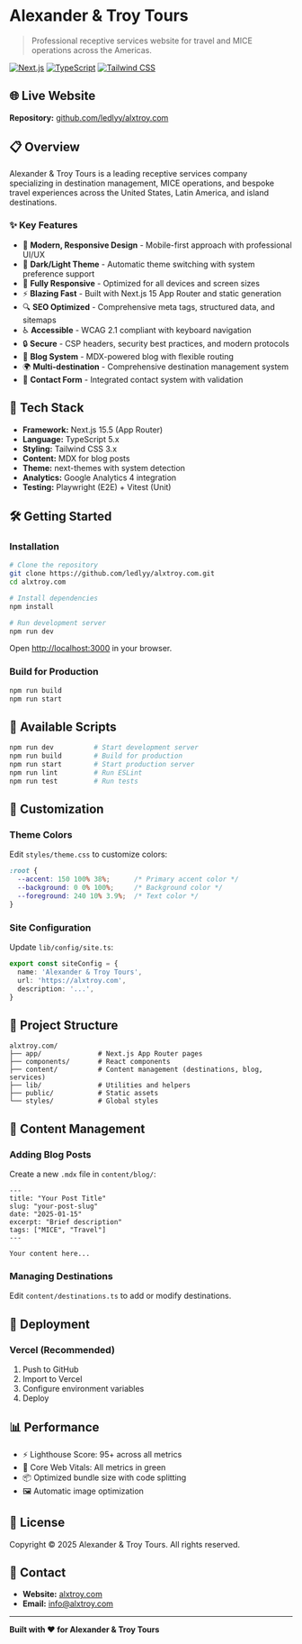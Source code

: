 # Alexander & Troy Tours

> Professional receptive services website for travel and MICE operations across the Americas.

[![Next.js](https://img.shields.io/badge/Next.js-15.5-black?style=flat-square&logo=next.js)](https://nextjs.org/)
[![TypeScript](https://img.shields.io/badge/TypeScript-5.x-blue?style=flat-square&logo=typescript)](https://www.typescriptlang.org/)
[![Tailwind CSS](https://img.shields.io/badge/Tailwind-3.x-38bdf8?style=flat-square&logo=tailwind-css)](https://tailwindcss.com/)

## 🌐 Live Website

**Repository:** [github.com/ledlyy/alxtroy.com](https://github.com/ledlyy/alxtroy.com)

## 📋 Overview

Alexander & Troy Tours is a leading receptive services company specializing in destination management, MICE operations, and bespoke travel experiences across the United States, Latin America, and island destinations.

### ✨ Key Features

- 🎨 **Modern, Responsive Design** - Mobile-first approach with professional UI/UX
- 🌙 **Dark/Light Theme** - Automatic theme switching with system preference support
- 📱 **Fully Responsive** - Optimized for all devices and screen sizes
- ⚡ **Blazing Fast** - Built with Next.js 15 App Router and static generation
- 🔍 **SEO Optimized** - Comprehensive meta tags, structured data, and sitemaps
- ♿ **Accessible** - WCAG 2.1 compliant with keyboard navigation
- 🔒 **Secure** - CSP headers, security best practices, and modern protocols
- 📝 **Blog System** - MDX-powered blog with flexible routing
- 🌍 **Multi-destination** - Comprehensive destination management system
- 📧 **Contact Form** - Integrated contact system with validation

## 🚀 Tech Stack

- **Framework:** Next.js 15.5 (App Router)
- **Language:** TypeScript 5.x
- **Styling:** Tailwind CSS 3.x
- **Content:** MDX for blog posts
- **Theme:** next-themes with system detection
- **Analytics:** Google Analytics 4 integration
- **Testing:** Playwright (E2E) + Vitest (Unit)

## 🛠️ Getting Started

### Installation

```bash
# Clone the repository
git clone https://github.com/ledlyy/alxtroy.com.git
cd alxtroy.com

# Install dependencies
npm install

# Run development server
npm run dev
```

Open [http://localhost:3000](http://localhost:3000) in your browser.

### Build for Production

```bash
npm run build
npm run start
```

## 📜 Available Scripts

```bash
npm run dev          # Start development server
npm run build        # Build for production
npm run start        # Start production server
npm run lint         # Run ESLint
npm run test         # Run tests
```

## 🎨 Customization

### Theme Colors

Edit `styles/theme.css` to customize colors:

```css
:root {
  --accent: 150 100% 38%;      /* Primary accent color */
  --background: 0 0% 100%;     /* Background color */
  --foreground: 240 10% 3.9%;  /* Text color */
}
```

### Site Configuration

Update `lib/config/site.ts`:

```typescript
export const siteConfig = {
  name: 'Alexander & Troy Tours',
  url: 'https://alxtroy.com',
  description: '...',
}
```

## 📁 Project Structure

```
alxtroy.com/
├── app/              # Next.js App Router pages
├── components/       # React components
├── content/          # Content management (destinations, blog, services)
├── lib/              # Utilities and helpers
├── public/           # Static assets
└── styles/           # Global styles
```

## 📝 Content Management

### Adding Blog Posts

Create a new `.mdx` file in `content/blog/`:

```mdx
---
title: "Your Post Title"
slug: "your-post-slug"
date: "2025-01-15"
excerpt: "Brief description"
tags: ["MICE", "Travel"]
---

Your content here...
```

### Managing Destinations

Edit `content/destinations.ts` to add or modify destinations.

## 🚢 Deployment

### Vercel (Recommended)

1. Push to GitHub
2. Import to Vercel
3. Configure environment variables
4. Deploy

## 📊 Performance

- ⚡ Lighthouse Score: 95+ across all metrics
- 🎯 Core Web Vitals: All metrics in green
- 📦 Optimized bundle size with code splitting
- 🖼️ Automatic image optimization

## 📄 License

Copyright © 2025 Alexander & Troy Tours. All rights reserved.

## 📧 Contact

- **Website:** [alxtroy.com](https://alxtroy.com)
- **Email:** info@alxtroy.com

---

**Built with ❤️ for Alexander & Troy Tours**